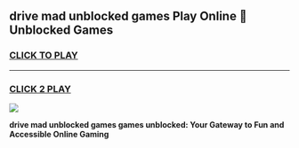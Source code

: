 
## drive mad unblocked games Play Online 👋 Unblocked Games
<h3>
<a href="https://premium.freeplayer.one?title=drive_mad_unblocked_games&ref=19F">CLICK TO PLAY</a></h3>
<hr>

<h3>
<a href="https://premium.freeplayer.one?title=drive_mad_unblocked_games&ref=19F">CLICK 2 PLAY</a>
  
</h3>

<a href="https://premium.freeplayer.one?title=drive_mad_unblocked_games&ref=19F"><img src="https://clearcache.store/games.png"></a>


**drive mad unblocked games games unblocked: Your Gateway to Fun and Accessible Online Gaming**
